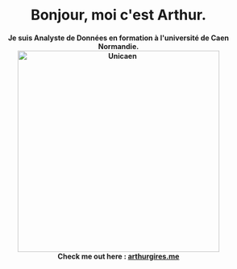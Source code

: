<h1 align="center">
  <br>
  Bonjour, moi c'est Arthur.
  <br>
</h1>

<h4 align="center">
  Je suis Analyste de Données en formation à l'université de Caen Normandie.
  <br>
  <a href="https://www.unicaen.fr/"><img src="https://www.unicaen.fr/wp-content/uploads/2020/10/UNICAEN_UFR_Sciences-768x346.jpg" alt="Unicaen" width="400"></a>
  <br>
  Check me out here : <a href="https://arthurgires.me" target="_blank">arthurgires.me</a> 
</h4>

